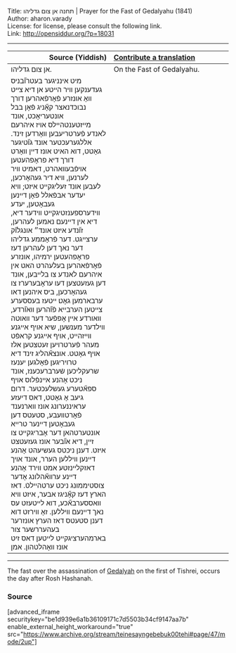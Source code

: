 <html>
<head></head>
<body>
Title: תחנה אן צום גדליהו | Prayer for the Fast of Gedalyahu (1841)<br />
Author: aharon.varady<br />
License: for license, please consult the following link.<br />
Link: <a href="http://opensiddur.org/?p=18031">http://opensiddur.org/?p=18031</a>
<p />
<hr />

<table style="margin-left: auto;margin-right: auto;" class="draggable">
<thead><tr><th id="x" style="text-align: right;">Source (Yiddish)</th><th style="text-align: left;"><a href="/contributing/upload/">Contribute a translation</a></th></tr></thead>
<tbody>
<tr>
<td style="vertical-align:top;" width="46%">
<div class="yiddish"><span lang="he">
אן צום גדליהו.
</span></div>
</td>
 
<td style="vertical-align:top;" width="53%">
<div class="english">
On the Fast of Gedalyahu.
</div></td>
</tr>


<tr>
<td style="vertical-align:top;" width="46%">
<div class="yiddish"><span lang="he">
מיט אינניגער בעטרו֞בניס געדענקען װיר הײטע אן דיא צײט װאָ אונזרע פֿאָרפֿאהרען דורך נבוכדנאצר קאָ֞ניג פֿאָן בבל אונטעריאָכט, אונד מײזטענטהײלס אױז איהרעם לאנדע פֿערטריעבען װאָרדען זינד. אללגערעכטער אונד גו֞טיגער גאָטט, דוא האיט אונז דײן װאָרט דורך דיא פראָפהעטען אױפֿבעװאהרט, דאמיט װיר לערנען, װיא דיר געהאָרכען, לעבען אונד זעליגקײט איזט; װיא יעדער אבפֿאלל פֿאָן דײנען געבאָטען, יעדע װידערספענזטיגקײט װידער דיא, דיא אין דײנעם נאמען לעהרען, זו֞נדע איזט אונד״ אונגלו֞ק ערצײגט. דער פֿראָממע גדליהו דער נאך דען לעהרען דעז פראָפהעטען ירמיהו, אונזרע פֿאָרפֿאהרען בעלעהרט האט אין איהרעם לאנדע צו בלײבען, אונד דען געזעטצען דעו עראָבערערז צו געהאָרכען, ביס איהנען דאו ערבארמען גאָט׃ ײטעז בעססערע צײטען הערבײא פֿו֞הרען װאו֞רדע, װאורדע אײן אָפפֿער דער װאוטה װילדער מענשען, שיא אויף אײגנע װײזהײט, אויף אײגנע קראפֿט מעהר פֿערטרויען זעטצטען אלז אויף גאָטט. אונצא֞הליג זינד דיא טרויריגען פֿאָלגען יענעז שרעקליכען שֿערברעכענז, אונד ניכט אָהנע אײנפֿלוס אויף ספא֞טערע געשלעכטער. דרום גיעב אָ גאָטט, דאס דיעזע עראיננערונג אונז װארנענד פֿאָרטװעבע, סטעטס דען געבאָטען דײנער טרײא אונטערטהאן דער אָבריגקײט צו זײן, דיא או֞בער אונז געזעטצט איזט. דענן ניכטס געשיעהט אָהנע דײנען װיללען הערר, אונד אױך דאזקלײנזטע אמט װירד אָהנע דײנע ערװא֞הלונג אָדער צוסטיממונג ניכט ערטהײלטֿ. דאז הארץ דעז קאָ֞ניגז אבער, איזט װיא װאססערבא֞כע, דוא לײטעזט עס נאך דײנעם װיללען. זאָ װירזט דוא דענן סטעטס דאז הערץ אונזרער בעהעררשער צור בארמהערציגקײט לײטען דאס זיט אונז װאָהלטהון. אמן
</span></div>
</td>
 
<td style="vertical-align:top;" width="53%">
<div class="english">

</div></td>
</tr>
</tbody></table>

<hr />

The fast over the assassination of <a href="https://en.wikipedia.org/wiki/Gedaliah">Gedalyah</a> on the first of Tishrei, occurs the day after Rosh Hashanah.

<h3>Source</h3>

[advanced_iframe securitykey="be1d939e6a1b36109171c7d5503b34cf9147aa7b" enable_external_height_workaround="true" src="https://www.archive.org/stream/teinesayngebebuk00tehi#page/47/mode/2up"]
</body>
</html>